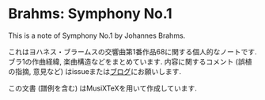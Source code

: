 # Brahms: Symphony No.1

This is a note of Symphony No.1 by Johannes Brahms.

これはヨハネス・ブラームスの交響曲第1番作品68に関する個人的なノートです.
ブラ1の作曲経緯, 楽曲構造などをまとめています.
内容に関するコメント (誤植の指摘, 意見など) はissueまたは[ブログ](http://jb098.blogspot.com/)にお願いします.

この文書 (譜例を含む) はMusiXTeXを用いて作成しています.
